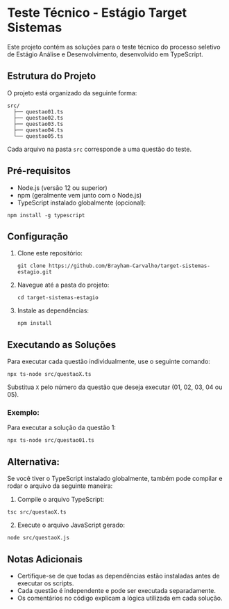 # Teste Técnico - Estágio Target Sistemas

Este projeto contém as soluções para o teste técnico do processo seletivo de Estágio Análise e Desenvolvimento, desenvolvido em TypeScript.

## Estrutura do Projeto

O projeto está organizado da seguinte forma:

```
src/
  ├── questao01.ts
  ├── questao02.ts
  ├── questao03.ts
  ├── questao04.ts
  └── questao05.ts
```

Cada arquivo na pasta `src` corresponde a uma questão do teste.

## Pré-requisitos

- Node.js (versão 12 ou superior)
- npm (geralmente vem junto com o Node.js)
- TypeScript instalado globalmente (opcional):

 ```
npm install -g typescript
 ```


## Configuração

1. Clone este repositório:
   ```
   git clone https://github.com/Brayham-Carvalho/target-sistemas-estagio.git
   ```

2. Navegue até a pasta do projeto:
   ```
   cd target-sistemas-estagio
   ```

3. Instale as dependências:
   ```
   npm install
   ```

## Executando as Soluções

Para executar cada questão individualmente, use o seguinte comando:

```
npx ts-node src/questaoX.ts
```

Substitua `X` pelo número da questão que deseja executar (01, 02, 03, 04 ou 05).

### Exemplo:

Para executar a solução da questão 1:
```
npx ts-node src/questao01.ts
```
## Alternativa:
Se você tiver o TypeScript instalado globalmente, também pode compilar e rodar o arquivo da seguinte maneira:

1. Compile o arquivo TypeScript:
```
tsc src/questaoX.ts
```
2. Execute o arquivo JavaScript gerado:
```
node src/questaoX.js
```

## Notas Adicionais

- Certifique-se de que todas as dependências estão instaladas antes de executar os scripts.
- Cada questão é independente e pode ser executada separadamente.
- Os comentários no código explicam a lógica utilizada em cada solução.
